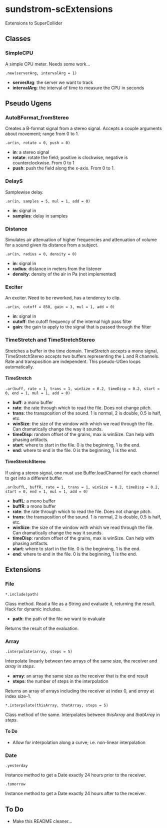 # sundstrom-scExtensions
Extensions to SuperCollider

## Classes
### SimpleCPU
A simple CPU meter. Needs some work...

`.new(serverArg, intervalArg = 1)`

  - __serverArg__: the server we want to track
  - __intervalArg__: the interval of time to measure the CPU in seconds

## Pseudo Ugens
### AutoBFormat_fromStereo
Creates a B-format signal from a stereo signal. Accepts a couple arguments about movement; range from 0 to 1.

`.ar(in, rotate = 0, push = 0)`

  - __in__: a stereo signal
  - __rotate__: rotate the field; positive is clockwise, negative is counterclockwise. From 0 to 1
  - __push__: push the field along the x-axis. From 0 to 1.

### DelayS
Samplewise delay.

`.ar(in, samples = 5, mul = 1, add = 0)`

  - __in__: signal in
  - __samples__: delay in samples

### Distance
Simulates air attenuation of higher frequencies and attenuation of volume for a sound given its distance from a subject.

`.ar(in, radius = 0, density = 0)`

  - __in__: signal in
  - __radius__: distance in meters from the listener
  - __density__: density of the air in Pa (not implemented)

### Exciter
An exciter. Need to be reworked, has a tendency to clip.

`.ar(in, cutoff = 850, gain = 3, mul = 1, add = 0)`

  - __in__: signal in
  - __cutoff__: the cutoff frequency of the internal high pass filter
  - __gain__: the gain to apply to the signal that is passed through the filter


### TimeStretch and TimeStretchStereo
Stretches a buffer in the time domain. TimeStretch accepts a mono signal, TimeStretchStereo accepts two buffers representing the L and R channels. Rate and transposition are independent. This pseudo-UGen loops automatically.
#### TimeStretch
`.ar(buff, rate = 1, trans = 1, winSize = 0.2, timeDisp = 0.2, start = 0, end = 1, mul = 1, add = 0)`

  - __buff__: a mono buffer
  - __rate__: the rate through which to read the file. Does not change pitch.
  - __trans__: the transposition of the sound. 1 is normal, 2 is double, 0.5 is half, etc.
  - __winSize__: the size of the window with which we read through the file. Can dramatically change the way it sounds.
  - __timeDisp__: random offset of the grains, max is winSize. Can help with phasing artifacts.
  - __start__: where to start in the file. 0 is the beginning, 1 is the end.
  - __end__: where to end in the file. 0 is the beginning, 1 is the end.

#### TimeStretchStereo
If using a stereo signal, one must use Buffer.loadChannel for each channel to get into a different buffer.

`.ar(buffL, buffR, rate = 1, trans = 1, winSize = 0.2, timeDisp = 0.2, start = 0, end = 1, mul = 1, add = 0)`

  - __buffL__: a mono buffer
  - __buffR__: a mono buffer
  - __rate__: the rate through which to read the file. Does not change pitch.
  - __trans__: the transposition of the sound. 1 is normal, 2 is double, 0.5 is half, etc.
  - __winSize__: the size of the window with which we read through the file. Can dramatically change the way it sounds.
  - __timeDisp__: random offset of the grains, max is winSize. Can help with phasing artifacts.
  - __start__: where to start in the file. 0 is the beginning, 1 is the end.
  - __end__: where to end in the file. 0 is the beginning, 1 is the end.

## Extensions

### File
`*.include(path)`

Class method. Read a file as a String and evaluate it, returning the result. Hack for dynamic includes.

  - __path__: the path of the file we want to evaluate

Returns the result of the evaluation.

### Array
`.interpolate(array, steps = 5)`

Interpolate linearly between two arrays of the same size, the receiver and _array_ in _steps_.

  - __array__: an array the same size as the receiver that is the end result
  - __steps__: the number of steps in the interpolation

Returns an array of arrays including the receiver at index 0, and _array_ at index size-1.

`*.interpolate(thisArray, thatArray, steps = 5)`

Class method of the same. Interpolates between _thisArray_ and _thatArray_ in _steps_.

#### To Do
- Allow for interpolation along a curve; i.e. non-linear interpolation

### Date
`.yesterday`

Instance method to get a Date exactly 24 hours prior to the receiver.

`.tomorrow`

Instance method to get a Date exactly 24 hours after to the receiver.


## To Do
- Make this README cleaner...
